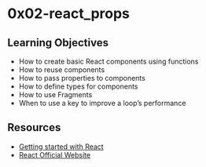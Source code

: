 # 0x02-react_props

## Learning Objectives
- How to create basic React components using functions
- How to reuse components
- How to pass properties to components
- How to define types for components
- How to use Fragments
- When to use a key to improve a loop’s performance

## Resources
-  [Getting started with React](https://www.taniarascia.com/getting-started-with-react/)
-  [React Official Website](https://reactjs.org/)